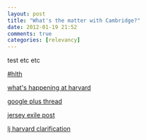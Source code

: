 ```yaml
---
layout: post
title: "What's the matter with Cambridge?"
date: 2012-01-19 21:52
comments: true
categories: [relevancy] 
---
```


test etc etc
<!-- more -->

[#hlth](https://twitter.com/#!/search/%23hlth)

[what's happening at harvard](http://chrisbourg.wordpress.com/2012/01/19/whats-happening-at-harvard/)

[google plus thread](https://plus.google.com/u/0/108106506236836816610/posts/RXau1dC29ho)

[jersey exile post](http://oodja.blogspot.com/2012/01/great-librarian-massacre-and-other.html)

[lj harvard clarification](http://lj.libraryjournal.com/2012/01/academic-libraries/after-furor-harvard-library-spokesperson-says-inaccurate-that-all-staff-will-have-to-reapply/)
